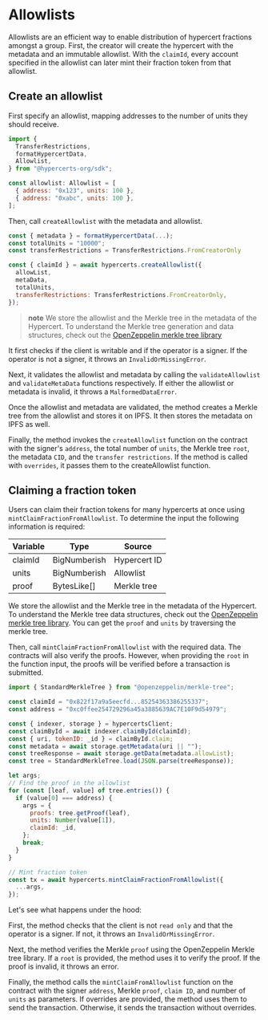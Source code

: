 # Allowlists

Allowlists are an efficient way to enable distribution of hypercert fractions amongst a group.
First, the creator will create the hypercert with the metadata and an immutable allowlist.
With the `claimId`, every account specified in the allowlist can later mint their fraction token from that allowlist.

## Create an allowlist

First specify an allowlist, mapping addresses to the number of units they should receive.

```js
import {
  TransferRestrictions,
  formatHypercertData,
  Allowlist,
} from "@hypercerts-org/sdk";

const allowlist: Allowlist = [
  { address: "0x123", units: 100 },
  { address: "0xabc", units: 100 },
];
```

Then, call `createAllowlist` with the metadata and allowlist.

```js
const { metadata } = formatHypercertData(...);
const totalUnits = "10000";
const transferRestrictions = TransferRestrictions.FromCreatorOnly

const { claimId } = await hypercerts.createAllowlist({
  allowList,
  metaData,
  totalUnits,
  transferRestrictions: TransferRestrictions.FromCreatorOnly,
});
```

> **note** We store the allowlist and the Merkle tree in the metadata of the Hypercert. To understand the Merkle tree generation and data structures, check out the [OpenZeppelin merkle tree library](https://github.com/OpenZeppelin/merkle-tree)

It first checks if the client is writable and if the operator is a signer. If the operator is not a signer, it throws an `InvalidOrMissingError`.

Next, it validates the allowlist and metadata by calling the `validateAllowlist` and `validateMetaData` functions respectively. If either the allowlist or metadata is invalid, it throws a `MalformedDataError`.

Once the allowlist and metadata are validated, the method creates a Merkle tree from the allowlist and stores it on IPFS. It then stores the metadata on IPFS as well.

Finally, the method invokes the `createAllowlist` function on the contract with the signer's `address`, the total number of `units`, the Merkle tree `root`, the metadata `CID`, and the `transfer restrictions`. If the method is called with `overrides`, it passes them to the createAllowlist function.

## Claiming a fraction token

Users can claim their fraction tokens for many hypercerts at once using `mintClaimFractionFromAllowlist`. To determine the input the following information is required:

| Variable | Type         | Source       |
| -------- | ------------ | ------------ |
| claimId  | BigNumberish | Hypercert ID |
| units    | BigNumberish | Allowlist    |
| proof    | BytesLike[]  | Merkle tree  |

We store the allowlist and the Merkle tree in the metadata of the Hypercert. To understand the Merkle tree data structures, check out the [OpenZeppelin merkle tree library](https://github.com/OpenZeppelin/merkle-tree). You can get the `proof` and `units` by traversing the merkle tree.

Then, call `mintClaimFractionFromAllowlist` with the required data. The contracts will also verify the proofs. However, when providing the `root` in the function input, the proofs will be verified before a transaction is submitted.

```js
import { StandardMerkleTree } from "@openzeppelin/merkle-tree";

const claimId = "0x822f17a9a5eecfd...85254363386255337";
const address = "0xc0ffee254729296a45a3885639AC7E10F9d54979";

const { indexer, storage } = hypercertsClient;
const claimById = await indexer.claimById(claimId);
const { uri, tokenID: _id } = claimById.claim;
const metadata = await storage.getMetadata(uri || "");
const treeResponse = await storage.getData(metadata.allowList);
const tree = StandardMerkleTree.load(JSON.parse(treeResponse));

let args;
// Find the proof in the allowlist
for (const [leaf, value] of tree.entries()) {
  if (value[0] === address) {
    args = {
      proofs: tree.getProof(leaf),
      units: Number(value[1]),
      claimId: _id,
    };
    break;
  }
}

// Mint fraction token
const tx = await hypercerts.mintClaimFractionFromAllowlist({
  ...args,
});
```

Let's see what happens under the hood:

First, the method checks that the client is not `read only` and that the operator is a signer. If not, it throws an `InvalidOrMissingError`.

Next, the method verifies the Merkle `proof` using the OpenZeppelin Merkle tree library. If a `root` is provided, the method uses it to verify the proof. If the proof is invalid, it throws an error.

Finally, the method calls the `mintClaimFromAllowlist` function on the contract with the signer `address`, Merkle `proof`, `claim ID`, and number of `units` as parameters. If overrides are provided, the method uses them to send the transaction. Otherwise, it sends the transaction without overrides.
